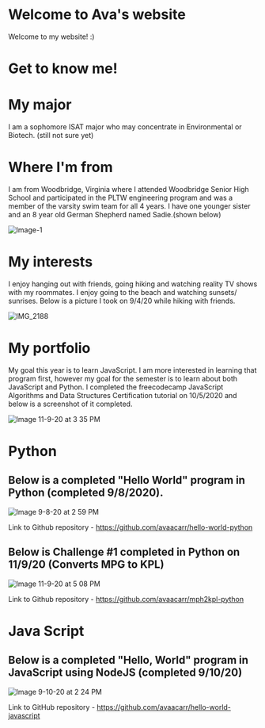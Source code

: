 # Welcome to Ava's website

Welcome to my website! :)

# Get to know me!

# My major
I am a sophomore ISAT major who may concentrate in Environmental or Biotech. (still not sure yet) 
# Where I'm from
I am from Woodbridge, Virginia where I attended Woodbridge Senior High School and participated in the PLTW engineering program and was a member of the varsity swim team for all 4 years. I have one younger sister and an 8 year old German Shepherd named Sadie.(shown below)

![Image-1](https://user-images.githubusercontent.com/70115357/92402639-e2c25480-f0fd-11ea-8e4e-1cb6e00e325d.jpg)

# My interests
I enjoy hanging out with friends, going hiking and watching reality TV shows with my roommates. I enjoy going to the beach and watching sunsets/ sunrises. Below is a picture I took on 9/4/20 while hiking with friends.

![IMG_2188](https://user-images.githubusercontent.com/70115357/92402911-709e3f80-f0fe-11ea-90ff-f703d13571be.jpg)

# My portfolio

My goal this year is to learn JavaScript. I am more interested in learning that program first, however my goal for the semester is to learn about both JavaScript and Python. I completed the freecodecamp JavaScript Algorithms and Data Structures Certification tutorial on 10/5/2020 and below is a screenshot of it completed.

![Image 11-9-20 at 3 35 PM](https://user-images.githubusercontent.com/70115357/98593693-89170b80-22a1-11eb-9891-5eca2f5459c6.jpg)


# Python
 ## Below is a completed  "Hello World" program in Python (completed 9/8/2020). 

![Image 9-8-20 at 2 59 PM](https://user-images.githubusercontent.com/70115357/92520282-5ab97900-f1e9-11ea-8c85-f998579d5ea6.jpg)

Link to Github repository -  https://github.com/avaacarr/hello-world-python 
## Below is Challenge #1 completed in Python on 11/9/20 (Converts MPG to KPL)


![Image 11-9-20 at 5 08 PM](https://user-images.githubusercontent.com/70115357/98602340-4d367300-22ae-11eb-8bff-81505c3c86eb.jpg)

Link to Github repository - https://github.com/avaacarr/mph2kpl-python 




# Java Script 
## Below is a completed "Hello, World" program in JavaScript using NodeJS (completed 9/10/20)

![Image 9-10-20 at 2 24 PM](https://user-images.githubusercontent.com/70115357/92783799-13132880-f374-11ea-8c82-77e2e9c4897e.jpg)

Link to GitHub repository - https://github.com/avaacarr/hello-world-javascript


